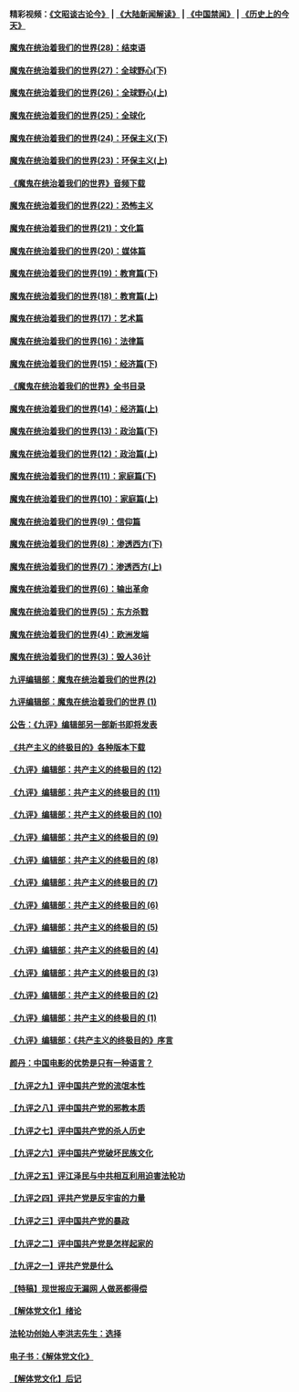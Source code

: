 #### 精彩视频：[《文昭谈古论今》](https://github.com/gfw-breaker/wenzhao/blob/master/README.md?t=01281530) | [《大陆新闻解读》](https://github.com/gfw-breaker/ntdtv-comedy/blob/master/README.md?t=01281530) | [《中国禁闻》](https://github.com/gfw-breaker/ntdtv-news/blob/master/README.md?t=01281530) | [《历史上的今天》](https://github.com/gfw-breaker/today-in-history/blob/master/README.md?t=01281530) 

#### [魔鬼在统治着我们的世界(28)：结束语](../pages/nsc422/n10936246.md?t=01281530) 

#### [魔鬼在统治着我们的世界(27)：全球野心(下)](../pages/nsc422/n10928319.md?t=01281530) 

#### [魔鬼在统治着我们的世界(26)：全球野心(上)](../pages/nsc422/n10900318.md?t=01281530) 

#### [魔鬼在统治着我们的世界(25)：全球化](../pages/nsc422/n10788205.md?t=01281530) 

#### [魔鬼在统治着我们的世界(24)：环保主义(下)](../pages/nsc422/n10695307.md?t=01281530) 

#### [魔鬼在统治着我们的世界(23)：环保主义(上)](../pages/nsc422/n10688613.md?t=01281530) 

#### [《魔鬼在统治着我们的世界》音频下载](../pages/nsc422/n10635553.md?t=01281530) 

#### [魔鬼在统治着我们的世界(22)：恐怖主义](../pages/nsc422/n10614727.md?t=01281530) 

#### [魔鬼在统治着我们的世界(21)：文化篇](../pages/nsc422/n10597706.md?t=01281530) 

#### [魔鬼在统治着我们的世界(20)：媒体篇](../pages/nsc422/n10586579.md?t=01281530) 

#### [魔鬼在统治着我们的世界(19)：教育篇(下)](../pages/nsc422/n10564808.md?t=01281530) 

#### [魔鬼在统治着我们的世界(18)：教育篇(上)](../pages/nsc422/n10526970.md?t=01281530) 

#### [魔鬼在统治着我们的世界(17)：艺术篇](../pages/nsc422/n10499093.md?t=01281530) 

#### [魔鬼在统治着我们的世界(16)：法律篇](../pages/nsc422/n10485969.md?t=01281530) 

#### [魔鬼在统治着我们的世界(15)：经济篇(下)](../pages/nsc422/n10469975.md?t=01281530) 

#### [《魔鬼在统治着我们的世界》全书目录](../pages/nsc422/n10464261.md?t=01281530) 

#### [魔鬼在统治着我们的世界(14)：经济篇(上)](../pages/nsc422/n10457370.md?t=01281530) 

#### [魔鬼在统治着我们的世界(13)：政治篇(下)](../pages/nsc422/n10448270.md?t=01281530) 

#### [魔鬼在统治着我们的世界(12)：政治篇(上)](../pages/nsc422/n10444576.md?t=01281530) 

#### [魔鬼在统治着我们的世界(11)：家庭篇(下)](../pages/nsc422/n10440961.md?t=01281530) 

#### [魔鬼在统治着我们的世界(10)：家庭篇(上)](../pages/nsc422/n10435448.md?t=01281530) 

#### [魔鬼在统治着我们的世界(9)：信仰篇](../pages/nsc422/n10432159.md?t=01281530) 

#### [魔鬼在统治着我们的世界(8)：渗透西方(下)](../pages/nsc422/n10429603.md?t=01281530) 

#### [魔鬼在统治着我们的世界(7)：渗透西方(上)](../pages/nsc422/n10426013.md?t=01281530) 

#### [魔鬼在统治着我们的世界(6)：输出革命](../pages/nsc422/n10421536.md?t=01281530) 

#### [魔鬼在统治着我们的世界(5)：东方杀戮](../pages/nsc422/n10417707.md?t=01281530) 

#### [魔鬼在统治着我们的世界(4)：欧洲发端](../pages/nsc422/n10414890.md?t=01281530) 

#### [魔鬼在统治着我们的世界(3)：毁人36计](../pages/nsc422/n10411583.md?t=01281530) 

#### [九评编辑部：魔鬼在统治着我们的世界(2)](../pages/nsc422/n10410036.md?t=01281530) 

#### [九评编辑部：魔鬼在统治着我们的世界 (1)](../pages/nsc422/n10406825.md?t=01281530) 

#### [公告：《九评》编辑部另一部新书即将发表](../pages/nsc422/n10405104.md?t=01281530) 

#### [《共产主义的终极目的》各种版本下载](../pages/nsc422/n10022138.md?t=01281530) 

#### [《九评》编辑部：共产主义的终极目的 (12)](../pages/nsc422/n9933272.md?t=01281530) 

#### [《九评》编辑部：共产主义的终极目的 (11)](../pages/nsc422/n9924973.md?t=01281530) 

#### [《九评》编辑部：共产主义的终极目的 (10)](../pages/nsc422/n9920883.md?t=01281530) 

#### [《九评》编辑部：共产主义的终极目的 (9)](../pages/nsc422/n9916363.md?t=01281530) 

#### [《九评》编辑部：共产主义的终极目的 (8)](../pages/nsc422/n9912488.md?t=01281530) 

#### [《九评》编辑部：共产主义的终极目的 (7)](../pages/nsc422/n9901176.md?t=01281530) 

#### [《九评》编辑部：共产主义的终极目的 (6)](../pages/nsc422/n9899359.md?t=01281530) 

#### [《九评》编辑部：共产主义的终极目的 (5)](../pages/nsc422/n9893174.md?t=01281530) 

#### [《九评》编辑部：共产主义的终极目的 (4)](../pages/nsc422/n9891246.md?t=01281530) 

#### [《九评》编辑部：共产主义的终极目的 (3)](../pages/nsc422/n9879879.md?t=01281530) 

#### [《九评》编辑部：共产主义的终极目的 (2)](../pages/nsc422/n9876205.md?t=01281530) 

#### [《九评》编辑部：共产主义的终极目的 (1)](../pages/nsc422/n9865857.md?t=01281530) 

#### [《九评》编辑部：《共产主义的终极目的》序言](../pages/nsc422/n9862666.md?t=01281530) 

#### [颜丹：中国电影的优势是只有一种语言？](../pages/nsc422/n9583062.md?t=01281530) 

#### [【九评之九】评中国共产党的流氓本性](../pages/nsc422/n737542.md?t=01281530) 

#### [【九评之八】评中国共产党的邪教本质](../pages/nsc422/n735942.md?t=01281530) 

#### [【九评之七】评中国共产党的杀人历史](../pages/nsc422/n733806.md?t=01281530) 

#### [【九评之六】评中国共产党破坏民族文化](../pages/nsc422/n731667.md?t=01281530) 

#### [【九评之五】评江泽民与中共相互利用迫害法轮功](../pages/nsc422/n730058.md?t=01281530) 

#### [【九评之四】评共产党是反宇宙的力量](../pages/nsc422/n727814.md?t=01281530) 

#### [【九评之三】评中国共产党的暴政](../pages/nsc422/n725597.md?t=01281530) 

#### [【九评之二】评中国共产党是怎样起家的](../pages/nsc422/n723946.md?t=01281530) 

#### [【九评之一】评共产党是什么](../pages/nsc422/n722529.md?t=01281530) 

#### [【特稿】现世报应无漏网 人做恶都得偿](../pages/nsc422/n4215167.md?t=01281530) 

#### [【解体党文化】绪论](../pages/nsc422/n1449356.md?t=01281530) 

#### [法轮功创始人李洪志先生：选择](../pages/nsc422/n3580738.md?t=01281530) 

#### [电子书：《解体党文化》](../pages/nsc422/n1573484.md?t=01281530) 

#### [【解体党文化】后记](../pages/nsc422/n1531999.md?t=01281530) 

